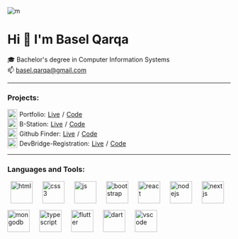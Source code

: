 ![m](https://github.com/baselmq/baselmq/assets/75625539/3f558966-3087-4489-bd67-91d3d91b33c1)

# Hi 👋 I'm Basel Qarqa

🎓 Bachelor's degree in Computer Information Systems
<br />
📫 basel.qarqa@gmail.com

<hr />
<h3 align="left">Projects:</h3>

<div style="display: flex; align-items: center; gap: 5px">
<img src="https://github.com/baselmq/baselmq/assets/75625539/563a3610-6cb9-4cba-b117-7736084f5b01" alt="correct" width="22" height="22" align="center"/>
    Portfolio: <a href="https://baselmq.github.io/portfolio/">Live</a> / <a href="https://github.com/baselmq/portfolio">Code</a> <br /> </div>

<div style="display: flex; align-items: center; gap: 5px">
<img src="https://github.com/baselmq/baselmq/assets/75625539/563a3610-6cb9-4cba-b117-7736084f5b01" alt="correct" width="22" height="22" align="center"/>
    B-Station: <a href="https://baselmq.github.io/B-Station/">Live</a> / <a href="https://github.com/baselmq/B-Station">Code</a> <br /> </div>

<div style="display: flex; align-items: center; gap: 5px">
<img src="https://github.com/baselmq/baselmq/assets/75625539/563a3610-6cb9-4cba-b117-7736084f5b01" alt="correct" width="22" height="22" align="center"/>
    Github Finder: <a href="https://baselmq.github.io/GitHub-API/">Live</a> / <a href="https://github.com/baselmq/GitHub-API">Code</a> <br /> </div>

<div style="display: flex; align-items: center; gap: 5px">
<img src="https://github.com/baselmq/baselmq/assets/75625539/563a3610-6cb9-4cba-b117-7736084f5b01" alt="correct" width="22" height="22" align="center"/>
    DevBridge-Registration: <a href="https://baselmq.github.io/registration-devBridge/">Live</a> / <a href="https://github.com/baselmq/registration-devBridge">Code</a> <br /> </div>

<hr />

<h3 align="left">Languages and Tools:</h3>
<div style="display: flex; gap: 15px; flex-wrap: wrap">
<img src="https://github.com/baselmq/baselmq/assets/75625539/135247bc-7829-4b12-8969-57774012d1b1" alt="html" width="50" height="50" hspace="7"/>

<img src="https://github.com/baselmq/baselmq/assets/75625539/d8b3fdb4-d43b-448b-8b77-01e7d7b8765b" alt="css3" width="50" height="50"/>

<img src="https://github.com/baselmq/baselmq/assets/75625539/296dcfda-e3c7-4735-901a-ea39176b0836" alt="js" width="50" height="50" hspace="7"/>

<img src="https://github.com/baselmq/baselmq/assets/75625539/e8477212-84c9-4eea-b057-f31f4c1a3268" alt="bootstrap" width="50" height="50"/>

<img src="https://github.com/baselmq/baselmq/assets/75625539/6481a94d-281f-4013-8326-6cff1e45ebcd" alt="react" width="50" height="50" hspace="7"/>

<img src="https://github.com/baselmq/baselmq/assets/75625539/84e15dc3-a7eb-4c75-aa95-0cebbfa34920" alt="nodejs" width="50" height="50"/>

<img src="https://github.com/baselmq/baselmq/assets/75625539/5d6c1514-f55f-4a3f-a629-5709256fb919" alt="nextjs" width="50" height="50" hspace="7"/>

<img src="https://github.com/baselmq/baselmq/assets/75625539/43c7023e-5f7a-4dab-8206-40640c11ab7a" alt="mongodb" width="50" height="50"/>

<img src="https://github.com/baselmq/baselmq/assets/75625539/a10bf9f9-35b7-4a81-b64f-25f683d666bf" alt="typescript" width="50" height="50" hspace="7"/>

<img src="https://github.com/baselmq/baselmq/assets/75625539/ba1dbc02-10a7-441e-b654-09f0de395087" alt="flutter" width="50" height="50"/>

<img src="https://github.com/baselmq/baselmq/assets/75625539/8cd12d08-4cb6-46cb-aa65-e188219ff8b1" alt="dart" width="50" height="50" hspace="7"/>

<img src="https://github.com/baselmq/baselmq/assets/75625539/5a5cf0ca-3aee-41e2-86be-d4c1e0e20ec0" alt="vscode" width="50" height="50"/>
</div>
